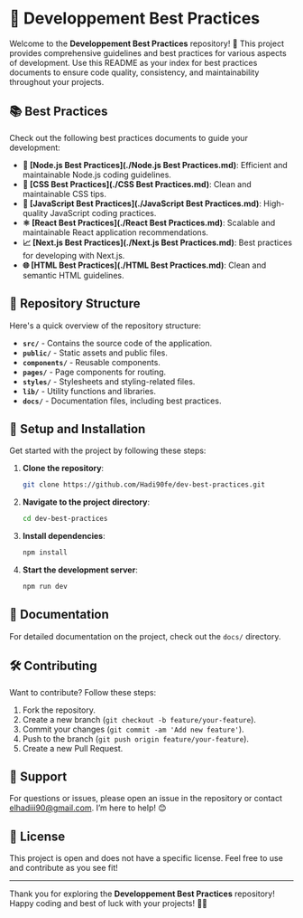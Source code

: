 # 🚀 **Developpement Best Practices**

Welcome to the **Developpement Best Practices** repository! 🎉 This project provides comprehensive guidelines and best practices for various aspects of development. Use this README as your index for best practices documents to ensure code quality, consistency, and maintainability throughout your projects.

## 📚 **Best Practices**

Check out the following best practices documents to guide your development:

- **🔧 [Node.js Best Practices](./Node.js Best Practices.md)**: Efficient and maintainable Node.js coding guidelines.
- **🎨 [CSS Best Practices](./CSS Best Practices.md)**: Clean and maintainable CSS tips.
- **📜 [JavaScript Best Practices](./JavaScript Best Practices.md)**: High-quality JavaScript coding practices.
- **⚛️ [React Best Practices](./React Best Practices.md)**: Scalable and maintainable React application recommendations.
- **📈 [Next.js Best Practices](./Next.js Best Practices.md)**: Best practices for developing with Next.js.
- **🌐 [HTML Best Practices](./HTML Best Practices.md)**: Clean and semantic HTML guidelines.

## 📂 **Repository Structure**

Here's a quick overview of the repository structure:

- **`src/`** - Contains the source code of the application.
- **`public/`** - Static assets and public files.
- **`components/`** - Reusable components.
- **`pages/`** - Page components for routing.
- **`styles/`** - Stylesheets and styling-related files.
- **`lib/`** - Utility functions and libraries.
- **`docs/`** - Documentation files, including best practices.

## 🔧 **Setup and Installation**

Get started with the project by following these steps:

1. **Clone the repository**:

    ```bash
    git clone https://github.com/Hadi90fe/dev-best-practices.git
    ```

2. **Navigate to the project directory**:

    ```bash
    cd dev-best-practices
    ```

3. **Install dependencies**:

    ```bash
    npm install
    ```

4. **Start the development server**:

    ```bash
    npm run dev
    ```

## 📄 **Documentation**

For detailed documentation on the project, check out the `docs/` directory.

## 🛠️ **Contributing**

Want to contribute? Follow these steps:

1. Fork the repository.
2. Create a new branch (`git checkout -b feature/your-feature`).
3. Commit your changes (`git commit -am 'Add new feature'`).
4. Push to the branch (`git push origin feature/your-feature`).
5. Create a new Pull Request.

## 💬 **Support**

For questions or issues, please open an issue in the repository or contact [elhadiii90@gmail.com](mailto:elhadiii90@gmail.com). I’m here to help! 😊

## 📜 **License**

This project is open and does not have a specific license. Feel free to use and contribute as you see fit!

---

Thank you for exploring the **Developpement Best Practices** repository! Happy coding and best of luck with your projects! 🚀✨
